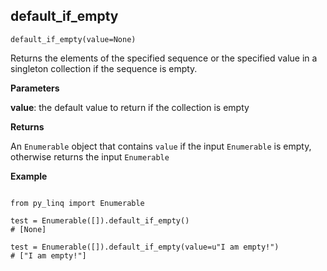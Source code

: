 ## default_if_empty

`default_if_empty(value=None)`

Returns the elements of the specified sequence or the specified value in a singleton collection if the sequence is empty.

**Parameters**

__value__: the default value to return if the collection is empty

**Returns**

An `Enumerable` object that contains `value` if the input `Enumerable` is empty, otherwise returns the input `Enumerable`

**Example**

<pre><code>
from py_linq import Enumerable

test = Enumerable([]).default_if_empty()
# [None]

test = Enumerable([]).default_if_empty(value=u"I am empty!")
# ["I am empty!"]
</code></pre>